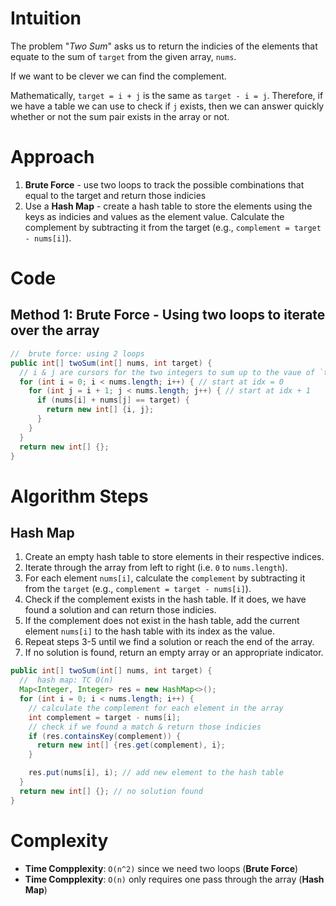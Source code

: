 # Intuition

The problem "*Two Sum*" asks us to return the indicies of  the elements that equate to the sum of `target` from the given array, `nums`.

If we want to be clever we can find the complement.

Mathematically, `target = i + j` is the same as `target - i = j`. Therefore, if we have a table we can use to check if `j` exists, then we can answer quickly whether or not the sum pair exists in the array or not.

# Approach

1. **Brute Force** - use two loops to track the possible combinations that equal to the target and return those indicies
1. Use a **Hash Map** - create a hash table to store the elements using the keys as indicies and values as the element value. Calculate the complement by subtracting it from the target (e.g., `complement = target - nums[i]`).


# Code

## Method 1: Brute Force - Using two loops to iterate over the array

```java
//  brute force: using 2 loops
public int[] twoSum(int[] nums, int target) {
  // i & j are cursors for the two integers to sum up to the vaue of `target`
  for (int i = 0; i < nums.length; i++) { // start at idx = 0
    for (int j = i + 1; j < nums.length; j++) { // start at idx + 1
      if (nums[i] + nums[j] == target) {
        return new int[] {i, j};
      }
    }
  }
  return new int[] {};
}
```

# Algorithm Steps

## Hash Map

1. Create an empty hash table to store elements in their respective indices.
1. Iterate through the array from left to right (i.e. `0` to `nums.length`).
1. For each element `nums[i]`, calculate the `complement` by subtracting it from the `target` (e.g., `complement = target - nums[i]`).
1. Check if the complement exists in the hash table. If it does, we have found a solution and can return those indicies.
1. If the complement does not exist in the hash table, add the current element `nums[i]` to the hash table with its index as the value.
1. Repeat steps 3-5 until we find a solution or reach the end of the array.
1. If no solution is found, return an empty array or an appropriate indicator.

```java
public int[] twoSum(int[] nums, int target) {
  //  hash map: TC O(n)
  Map<Integer, Integer> res = new HashMap<>();
  for (int i = 0; i < nums.length; i++) {
    // calculate the complement for each element in the array
    int complement = target - nums[i];
    // check if we found a match & return those indicies
    if (res.containsKey(complement)) {
      return new int[] {res.get(complement), i};
    }

    res.put(nums[i], i); // add new element to the hash table
  }
  return new int[] {}; // no solution found
}
```

# Complexity

- **Time Compplexity**: `O(n^2)` since we need two loops (**Brute Force**)
- **Time Compplexity**: `O(n)` only requires one pass through the array (**Hash Map**)
<!-- <**!-- - **Space Complexity**: `O()` -->
